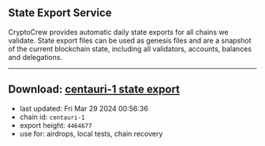 ## State Export Service
CryptoCrew provides automatic daily state exports for all chains we validate. State export files can be used as genesis files and are a snapshot of the current blockchain state, including all validators, accounts, balances and delegations.

---
**Download: [centauri-1 state export](https://dl-eu2.ccvalidators.com/SERVICE/composable/centauri-1_export_4464677.json)**
---

- last updated: Fri Mar 29 2024 00:56:36
- chain id: `centauri-1`
- export height: `4464677`
- use for: airdrops, local tests, chain recovery
